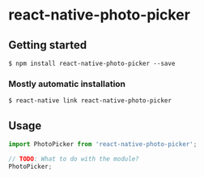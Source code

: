 # react-native-photo-picker

## Getting started

`$ npm install react-native-photo-picker --save`

### Mostly automatic installation

`$ react-native link react-native-photo-picker`

## Usage
```javascript
import PhotoPicker from 'react-native-photo-picker';

// TODO: What to do with the module?
PhotoPicker;
```

